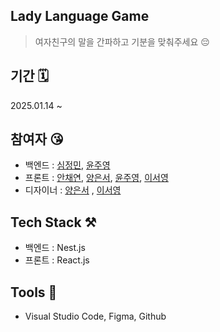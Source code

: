 ## Lady Language Game 
> 여자친구의 말을 간파하고 기분을 맞춰주세요 😔

## 기간 🗓️
2025.01.14 ~ 

## 참여자 😘
- 백엔드 : [심정민](https://github.com/JM7160), [윤주영](https://github.com/juyoung07)
- 프론트 : [안채연](https://github.com/Anchaeyeon), [양은서](https://github.com/a1242yes), [윤주영](https://github.com/juyoung07), [이서영](https://github.com/dltjdud-0225)
- 디자이너 : [양은서](https://github.com/a1242yes) , [이서영](https://github.com/dltjdud-0225)

## Tech Stack ⚒️
- 백엔드 : Nest.js
- 프론트 : React.js

## Tools 🧰
- Visual Studio Code, Figma, Github
